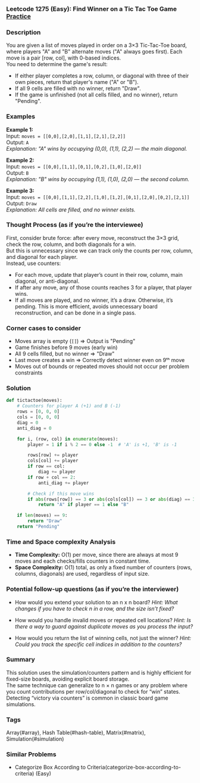 ### Leetcode 1275 (Easy): Find Winner on a Tic Tac Toe Game [Practice](https://leetcode.com/problems/find-winner-on-a-tic-tac-toe-game)

### Description  
You are given a list of moves played in order on a 3×3 Tic-Tac-Toe board, where players "A" and "B" alternate moves ("A" always goes first). Each move is a pair [row, col], with 0-based indices.  
You need to determine the game's result:  
- If either player completes a row, column, or diagonal with three of their own pieces, return that player's name ("A" or "B").
- If all 9 cells are filled with no winner, return "Draw".
- If the game is unfinished (not all cells filled, and no winner), return "Pending".

### Examples  

**Example 1:**  
Input: `moves = [[0,0],[2,0],[1,1],[2,1],[2,2]]`  
Output: `A`  
*Explanation: "A" wins by occupying (0,0), (1,1), (2,2) — the main diagonal.*

**Example 2:**  
Input: `moves = [[0,0],[1,1],[0,1],[0,2],[1,0],[2,0]]`  
Output: `B`  
*Explanation: "B" wins by occupying (1,1), (1,0), (2,0) — the second column.*

**Example 3:**  
Input: `moves = [[0,0],[1,1],[2,2],[1,0],[1,2],[0,1],[2,0],[0,2],[2,1]]`  
Output: `Draw`  
*Explanation: All cells are filled, and no winner exists.*

### Thought Process (as if you’re the interviewee)  
First, consider brute force: after every move, reconstruct the 3×3 grid, check the row, column, and both diagonals for a win.  
But this is unnecessary since we can track only the counts per row, column, and diagonal for each player.  
Instead, use counters:
- For each move, update that player’s count in their row, column, main diagonal, or anti-diagonal.
- If after any move, any of those counts reaches 3 for a player, that player wins.
- If all moves are played, and no winner, it’s a draw. Otherwise, it’s pending.
This is more efficient, avoids unnecessary board reconstruction, and can be done in a single pass.

### Corner cases to consider  
- Moves array is empty (`[]`) ⇒ Output is "Pending"
- Game finishes before 9 moves (early win)
- All 9 cells filled, but no winner ⇒ "Draw"
- Last move creates a win ⇒ Correctly detect winner even on 9ᵗʰ move
- Moves out of bounds or repeated moves should not occur per problem constraints

### Solution

```python
def tictactoe(moves):
    # Counters for player A (+1) and B (-1)
    rows = [0, 0, 0]
    cols = [0, 0, 0]
    diag = 0
    anti_diag = 0

    for i, (row, col) in enumerate(moves):
        player = 1 if i % 2 == 0 else -1  # 'A' is +1, 'B' is -1

        rows[row] += player
        cols[col] += player
        if row == col:
            diag += player
        if row + col == 2:
            anti_diag += player

        # Check if this move wins
        if abs(rows[row]) == 3 or abs(cols[col]) == 3 or abs(diag) == 3 or abs(anti_diag) == 3:
            return "A" if player == 1 else "B"

    if len(moves) == 9:
        return "Draw"
    return "Pending"
```

### Time and Space complexity Analysis  

- **Time Complexity:** O(1) per move, since there are always at most 9 moves and each checks/fills counters in constant time.
- **Space Complexity:** O(1) total, as only a fixed number of counters (rows, columns, diagonals) are used, regardless of input size.

### Potential follow-up questions (as if you’re the interviewer)  

- How would you extend your solution to an n x n board?
  *Hint: What changes if you have to check n in a row, and the size isn’t fixed?*

- How would you handle invalid moves or repeated cell locations?
  *Hint: Is there a way to guard against duplicate moves as you process the input?*

- How would you return the list of winning cells, not just the winner?
  *Hint: Could you track the specific cell indices in addition to the counters?*

### Summary
This solution uses the simulation/counters pattern and is highly efficient for fixed-size boards, avoiding explicit board storage.  
The same technique can generalize to n × n games or any problem where you count contributions per row/col/diagonal to check for “win” states.  
Detecting “victory via counters” is common in classic board game simulations.

### Tags
Array(#array), Hash Table(#hash-table), Matrix(#matrix), Simulation(#simulation)

### Similar Problems
- Categorize Box According to Criteria(categorize-box-according-to-criteria) (Easy)